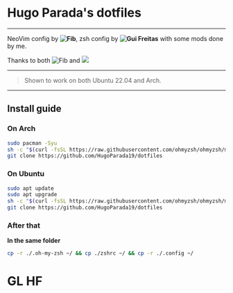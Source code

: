 # Hugo Parada's dotfiles
---

NeoVim config by **![Fib](https://github.com/NoahPsight/.dotfiles)**, zsh config by **![Gui Freitas](https://github.com/GJaFreitas/dotfiles)** with some mods done by me.

Thanks to both ![Fib](https://github.com/NoahPsight) and ![](https://github.com/GJaFreitas)

---

> Shown to work on both Ubuntu 22.04 and Arch.

---

## Install guide

### On Arch

```sh
sudo pacman -Syu
sh -c "$(curl -fsSL https://raw.githubusercontent.com/ohmyzsh/ohmyzsh/master/tools/install.sh)"
git clone https://github.com/HugoParada19/dotfiles
```

### On Ubuntu

```sh
sudo apt update
sudo apt upgrade
sh -c "$(curl -fsSL https://raw.githubusercontent.com/ohmyzsh/ohmyzsh/master/tools/install.sh)"
git clone https://github.com/HugoParada19/dotfiles
```

### After that

**In the same folder**

```sh
cp -r ./.oh-my-zsh ~/ && cp ./zshrc ~/ && cp -r ./.config ~/
```

# GL HF
